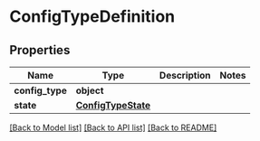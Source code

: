 # ConfigTypeDefinition


## Properties
Name | Type | Description | Notes
------------ | ------------- | ------------- | -------------
**config_type** | **object** |  | 
**state** | [**ConfigTypeState**](ConfigTypeState.md) |  | 

[[Back to Model list]](../README.md#documentation-for-models) [[Back to API list]](../README.md#documentation-for-api-endpoints) [[Back to README]](../README.md)


